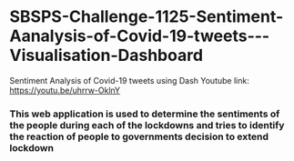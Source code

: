 # SBSPS-Challenge-1125-Sentiment-Aanalysis-of-Covid-19-tweets---Visualisation-Dashboard
Sentiment Analysis of Covid-19 tweets using Dash
Youtube link: https://youtu.be/uhrrw-OklnY
### This web application is used to determine the sentiments of the people during each of the lockdowns and tries to identify the reaction of people to governments decision to extend lockdown
